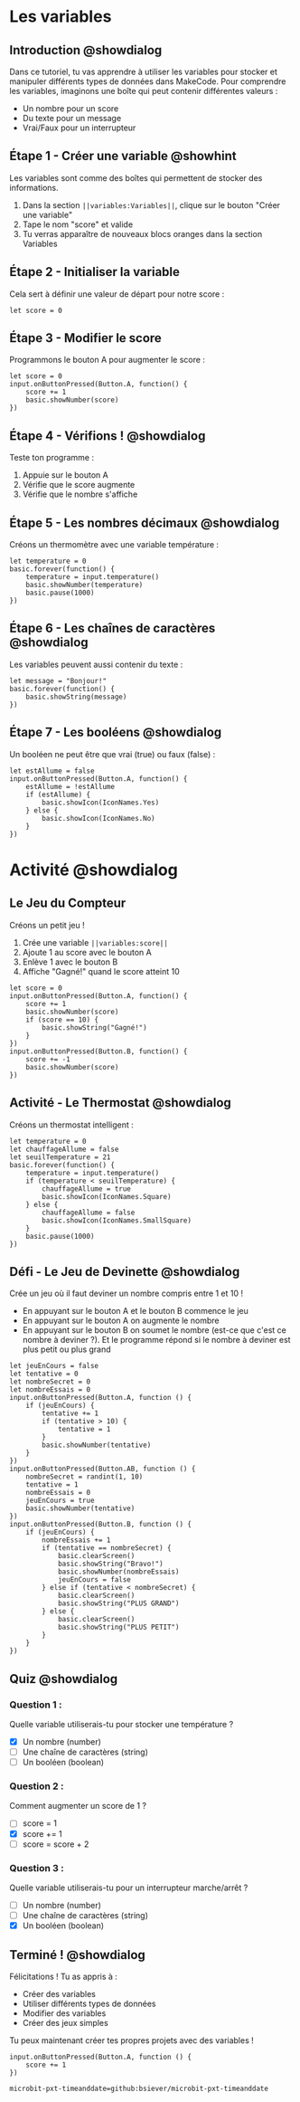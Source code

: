 # Les variables

## Introduction @showdialog
Dans ce tutoriel, tu vas apprendre à utiliser les variables pour stocker et manipuler différents types de données dans MakeCode.
Pour comprendre les variables, imaginons une boîte qui peut contenir différentes valeurs :
- Un nombre pour un score
- Du texte pour un message
- Vrai/Faux pour un interrupteur

## Étape 1 - Créer une variable @showhint
Les variables sont comme des boîtes qui permettent de stocker des informations.
1. Dans la section ``||variables:Variables||``, clique sur le bouton "Créer une variable"
2. Tape le nom "score" et valide
3. Tu verras apparaître de nouveaux blocs oranges dans la section Variables

## Étape 2 - Initialiser la variable
Cela sert à définir une valeur de départ pour notre score :

```blocks
let score = 0
```
## Étape 3 - Modifier le score
Programmons le bouton A pour augmenter le score :

```blocks
let score = 0
input.onButtonPressed(Button.A, function() {
    score += 1
    basic.showNumber(score)
})
```

## Étape 4 - Vérifions ! @showdialog
Teste ton programme :
1. Appuie sur le bouton A
2. Vérifie que le score augmente
3. Vérifie que le nombre s'affiche

## Étape 5 - Les nombres décimaux @showdialog
Créons un thermomètre avec une variable température :

```blocks
let temperature = 0
basic.forever(function() {
    temperature = input.temperature()
    basic.showNumber(temperature)
    basic.pause(1000)
})
```

## Étape 6 - Les chaînes de caractères @showdialog
Les variables peuvent aussi contenir du texte :

```blocks
let message = "Bonjour!"
basic.forever(function() {
    basic.showString(message)
})
```

## Étape 7 - Les booléens @showdialog
Un booléen ne peut être que vrai (true) ou faux (false) :

```blocks
let estAllume = false
input.onButtonPressed(Button.A, function() {
    estAllume = !estAllume
    if (estAllume) {
        basic.showIcon(IconNames.Yes)
    } else {
        basic.showIcon(IconNames.No)
    }
})
```

# Activité @showdialog
## Le Jeu du Compteur 
Créons un petit jeu !
1. Crée une variable ``||variables:score||``
2. Ajoute 1 au score avec le bouton A
3. Enlève 1 avec le bouton B
4. Affiche "Gagné!" quand le score atteint 10

```blocks
let score = 0
input.onButtonPressed(Button.A, function() {
    score += 1
    basic.showNumber(score)
    if (score == 10) {
        basic.showString("Gagné!")
    }
})
input.onButtonPressed(Button.B, function() {
    score += -1
    basic.showNumber(score)
})
```

## Activité - Le Thermostat @showdialog
Créons un thermostat intelligent :

```blocks
let temperature = 0
let chauffageAllume = false
let seuilTemperature = 21
basic.forever(function() {
    temperature = input.temperature()
    if (temperature < seuilTemperature) {
        chauffageAllume = true
        basic.showIcon(IconNames.Square)
    } else {
        chauffageAllume = false
        basic.showIcon(IconNames.SmallSquare)
    }
    basic.pause(1000)
})
```
## Défi - Le Jeu de Devinette @showdialog
Crée un jeu où il faut deviner un nombre compris entre 1 et 10 !

- En appuyant sur le bouton A et le bouton B commence le jeu
- En appuyant sur le bouton A on augmente le nombre
- En appuyant sur le bouton B on soumet le nombre (est-ce que c'est ce nombre à deviner ?). Et le programme répond si le nombre à deviner est plus petit ou plus grand

```blocks
let jeuEnCours = false
let tentative = 0
let nombreSecret = 0
let nombreEssais = 0
input.onButtonPressed(Button.A, function () {
    if (jeuEnCours) {
        tentative += 1
        if (tentative > 10) {
            tentative = 1
        }
        basic.showNumber(tentative)
    }
})
input.onButtonPressed(Button.AB, function () {
    nombreSecret = randint(1, 10)
    tentative = 1
    nombreEssais = 0
    jeuEnCours = true
    basic.showNumber(tentative)
})
input.onButtonPressed(Button.B, function () {
    if (jeuEnCours) {
        nombreEssais += 1
        if (tentative == nombreSecret) {
            basic.clearScreen()
            basic.showString("Bravo!")
            basic.showNumber(nombreEssais)
            jeuEnCours = false
        } else if (tentative < nombreSecret) {
            basic.clearScreen()
            basic.showString("PLUS GRAND")
        } else {
            basic.clearScreen()
            basic.showString("PLUS PETIT")
        }
    }
})
```

## Quiz @showdialog
### Question 1 : 
Quelle variable utiliserais-tu pour stocker une température ?
* [x] Un nombre (number)
* [ ] Une chaîne de caractères (string)
* [ ] Un booléen (boolean)

### Question 2 : 
Comment augmenter un score de 1 ?
* [ ] score = 1
* [x] score += 1
* [ ] score = score + 2

### Question 3 : 
Quelle variable utiliserais-tu pour un interrupteur marche/arrêt ?
* [ ] Un nombre (number)
* [ ] Une chaîne de caractères (string)
* [x] Un booléen (boolean)

## Terminé ! @showdialog
Félicitations ! Tu as appris à :
* Créer des variables
* Utiliser différents types de données
* Modifier des variables
* Créer des jeux simples

Tu peux maintenant créer tes propres projets avec des variables !

```ghost
input.onButtonPressed(Button.A, function () {
    score += 1
})
```
```package
microbit-pxt-timeanddate=github:bsiever/microbit-pxt-timeanddate
```